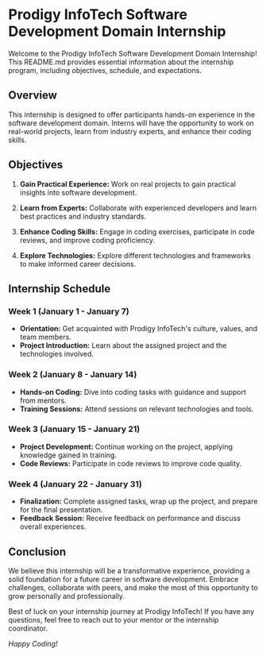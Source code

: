 # Prodigy InfoTech Software Development Domain Internship

Welcome to the Prodigy InfoTech Software Development Domain Internship! This README.md provides essential information about the internship program, including objectives, schedule, and expectations.

## Overview

This internship is designed to offer participants hands-on experience in the software development domain. Interns will have the opportunity to work on real-world projects, learn from industry experts, and enhance their coding skills.

## Objectives

1. **Gain Practical Experience:** Work on real projects to gain practical insights into software development.

2. **Learn from Experts:** Collaborate with experienced developers and learn best practices and industry standards.

3. **Enhance Coding Skills:** Engage in coding exercises, participate in code reviews, and improve coding proficiency.

4. **Explore Technologies:** Explore different technologies and frameworks to make informed career decisions.

## Internship Schedule

### Week 1 (January 1 - January 7)

- **Orientation:** Get acquainted with Prodigy InfoTech's culture, values, and team members.
- **Project Introduction:** Learn about the assigned project and the technologies involved.

### Week 2 (January 8 - January 14)

- **Hands-on Coding:** Dive into coding tasks with guidance and support from mentors.
- **Training Sessions:** Attend sessions on relevant technologies and tools.

### Week 3 (January 15 - January 21)

- **Project Development:** Continue working on the project, applying knowledge gained in training.
- **Code Reviews:** Participate in code reviews to improve code quality.

### Week 4 (January 22 - January 31)

- **Finalization:** Complete assigned tasks, wrap up the project, and prepare for the final presentation.
- **Feedback Session:** Receive feedback on performance and discuss overall experiences.

## Conclusion

We believe this internship will be a transformative experience, providing a solid foundation for a future career in software development. Embrace challenges, collaborate with peers, and make the most of this opportunity to grow personally and professionally.

Best of luck on your internship journey at Prodigy InfoTech! If you have any questions, feel free to reach out to your mentor or the internship coordinator.

*Happy Coding!*

